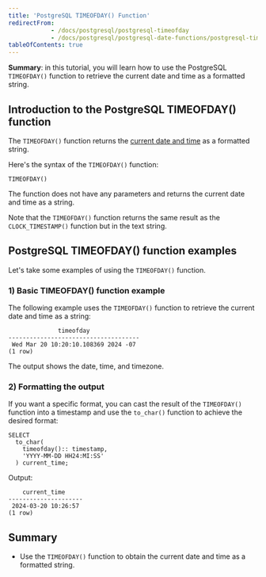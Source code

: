 ```yaml
---
title: 'PostgreSQL TIMEOFDAY() Function'
redirectFrom:
            - /docs/postgresql/postgresql-timeofday 
            - /docs/postgresql/postgresql-date-functions/postgresql-timeofday
tableOfContents: true
---
```



**Summary**: in this tutorial, you will learn how to use the PostgreSQL `TIMEOFDAY()` function to retrieve the current date and time as a formatted string.

## Introduction to the PostgreSQL TIMEOFDAY() function

The `TIMEOFDAY()` function returns the [current date and time](/docs/postgresql/postgresql-date-functions/postgresql-current_timestamp) as a formatted string.

Here's the syntax of the `TIMEOFDAY()` function:

```
TIMEOFDAY()
```

The function does not have any parameters and returns the current date and time as a string.

Note that the `TIMEOFDAY()` function returns the same result as the `CLOCK_TIMESTAMP()` function but in the text string.

## PostgreSQL TIMEOFDAY() function examples

Let's take some examples of using the `TIMEOFDAY()` function.

### 1) Basic TIMEOFDAY() function example

The following example uses the `TIMEOFDAY()` function to retrieve the current date and time as a string:

```
              timeofday
-------------------------------------
 Wed Mar 20 10:20:10.108369 2024 -07
(1 row)
```

The output shows the date, time, and timezone.

### 2) Formatting the output

If you want a specific format, you can cast the result of the `TIMEOFDAY()` function into a timestamp and use the `to_char()` function to achieve the desired format:

```
SELECT
  to_char(
    timeofday():: timestamp,
    'YYYY-MM-DD HH24:MI:SS'
  ) current_time;
```

Output:

```
    current_time
---------------------
 2024-03-20 10:26:57
(1 row)
```

## Summary

- Use the `TIMEOFDAY()` function to obtain the current date and time as a formatted string.
